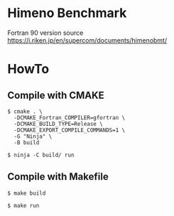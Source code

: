 # Himeno Benchmark

Fortran 90 version source https://i.riken.jp/en/supercom/documents/himenobmt/

# HowTo

## Compile with CMAKE
```
$ cmake . \
  -DCMAKE_Fortran_COMPILER=gfortran \
  -DCMAKE_BUILD_TYPE=Release \
  -DCMAKE_EXPORT_COMPILE_COMMANDS=1 \
  -G "Ninja" \
  -B build
```
`$ ninja -C build/ run`

## Compile with Makefile
```
$ make build
```
`$ make run`
